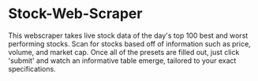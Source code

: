 # Stock-Web-Scraper
This webscraper takes live stock data of the day's top 100 best and worst performing stocks. Scan for stocks based off of information such as price, volume, and market cap. Once all of the presets are filled out, just click 'submit' and watch an informative table emerge, tailored to your exact specifications.

